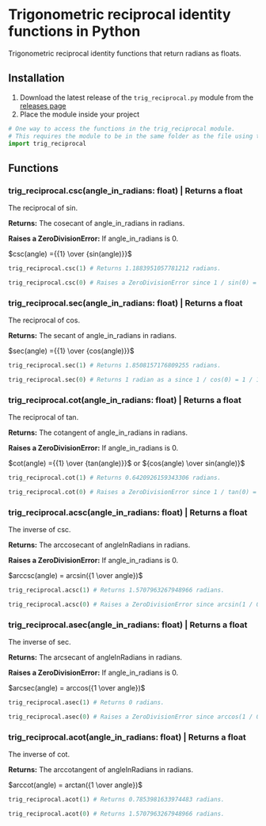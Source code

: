 # Trigonometric reciprocal identity functions in Python

Trigonometric reciprocal identity functions that return radians as floats.

## Installation

1. Download the latest release of the ```trig_reciprocal.py``` module from the [releases page](https://github.com/Synthird/trigonometric-reciprocal-identities/releases/latest)
2. Place the module inside your project

```Python
# One way to access the functions in the trig_reciprocal module.
# This requires the module to be in the same folder as the file using this code.
import trig_reciprocal
```

## Functions

### trig_reciprocal.csc(angle_in_radians: float) | Returns a float

The reciprocal of sin.

**Returns:** The cosecant of angle_in_radians in radians.

**Raises a ZeroDivisionError:** If angle_in_radians is 0.

$csc(angle) ={{1} \over {sin(angle)}}$

```Python
trig_reciprocal.csc(1) # Returns 1.1883951057781212 radians.
```

```Python
trig_reciprocal.csc(0) # Raises a ZeroDivisionError since 1 / sin(0) = 1 / 0, which is undefined.
```

### trig_reciprocal.sec(angle_in_radians: float) | Returns a float

The reciprocal of cos.

**Returns:** The secant of angle_in_radians in radians.

$sec(angle) ={{1} \over {cos(angle)}}$

```Python
trig_reciprocal.sec(1) # Returns 1.8508157176809255 radians.
```

```Python
trig_reciprocal.sec(0) # Returns 1 radian as a since 1 / cos(0) = 1 / 1, which is 1.
```

### trig_reciprocal.cot(angle_in_radians: float) | Returns a float

The reciprocal of tan.

**Returns:** The cotangent of angle_in_radians in radians.

**Raises a ZeroDivisionError:** If angle_in_radians is 0.

$cot(angle) ={{1} \over {tan(angle)}}$ or ${cos(angle) \over sin(angle)}$

```Python
trig_reciprocal.cot(1) # Returns 0.6420926159343306 radians.
```

```Python
trig_reciprocal.cot(0) # Raises a ZeroDivisionError since 1 / tan(0) = 1 / 0, which is undefined.
```

### trig_reciprocal.acsc(angle_in_radians: float) | Returns a float

The inverse of csc.

**Returns:** The arccosecant of angleInRadians in radians.

**Raises a ZeroDivisionError:** If angle_in_radians is 0.

$arccsc(angle) = arcsin({1 \over angle})$

```Python
trig_reciprocal.acsc(1) # Returns 1.5707963267948966 radians.
```

```Python
trig_reciprocal.acsc(0) # Raises a ZeroDivisionError since arcsin(1 / 0) is undefined.
```

### trig_reciprocal.asec(angle_in_radians: float) | Returns a float

The inverse of sec.

**Returns:** The arcsecant of angleInRadians in radians.

**Raises a ZeroDivisionError:** If angle_in_radians is 0.

$arcsec(angle) = arccos({1 \over angle})$

```Python
trig_reciprocal.asec(1) # Returns 0 radians.
```

```Python
trig_reciprocal.asec(0) # Raises a ZeroDivisionError since arccos(1 / 0) is undefined.
```

### trig_reciprocal.acot(angle_in_radians: float) | Returns a float

The inverse of cot.

**Returns:** The arccotangent of angleInRadians in radians.

$arccot(angle) = arctan({1 \over angle})$

```Python
trig_reciprocal.acot(1) # Returns 0.7853981633974483 radians.
```

```Python
trig_reciprocal.acot(0) # Returns 1.5707963267948966 radians.
```
